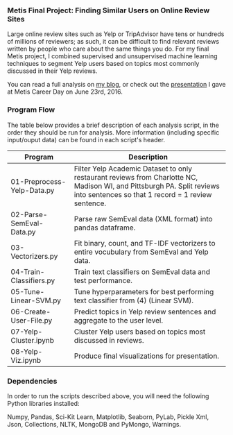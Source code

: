 ### Metis Final Project: Finding Similar Users on Online Review Sites
Large online review sites such as Yelp or TripAdvisor have tens or hundreds of millions of reviewers; as such, it can be difficult to find relevant reviews written by people who care about the same things you do. For my final Metis project, I combined supervised and unsupervised machine learning techniques to segment Yelp users based on topics most commonly discussed in their Yelp reviews.

You can read a full analysis on [my blog](http://www.huguedata.com/2016/07/15/yelp-me-out/), or check out the [presentation](https://github.com/whugue/Yelp-User-Similarity/blob/master/deck/Will_Yelp-Final.pdf) I gave at Metis  Career Day on June 23rd, 2016.



### Program Flow
The table below provides a brief description of each analysis script, in the order they should be run for analysis. More information (including specific input/ouput data) can be found in each script's header.

Program 	| Description | 
----------- | ----------- |
01-Preprocess-Yelp-Data.py | Filter Yelp Academic Dataset to only restaurant reviews from Charlotte NC, Madison WI, and Pittsburgh PA. Split reviews into sentences so that 1 record = 1 review sentence.
02-Parse-SemEval-Data.py | Parse raw SemEval data (XML format) into pandas dataframe.
03-Vectorizers.py | Fit binary, count, and TF-IDF vectorizers to entire vocubulary from SemEval and Yelp data.
04-Train-Classifiers.py | Train text classifiers on SemEval data and test performance.
05-Tune-Linear-SVM.py | Tune hyperparameters for best performing text classifier from (4) (Linear SVM).
06-Create-User-File.py | Predict topics in Yelp review sentences and aggregate to the user level.
07-Yelp-Cluster.ipynb | Cluster Yelp users based on topics most discussed in reviews.
08-Yelp-Viz.ipynb | Produce final visualizations for presentation.



### Dependencies
In order to run the scripts described above, you will need the following Python libraries installed: 

Numpy, Pandas, Sci-Kit Learn, Matplotlib, Seaborn, PyLab, Pickle
Xml, Json, Collections, NLTK, MongoDB and PyMongo, Warnings.